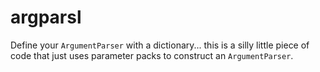 # argparsl

Define your `ArgumentParser` with a dictionary... this is a silly little piece of code that just uses parameter packs to construct an `ArgumentParser`.
